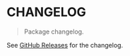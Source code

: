 # CHANGELOG

> Package changelog.

See [GitHub Releases](https://github.com/stdlib-js/array-int16/releases) for the changelog.